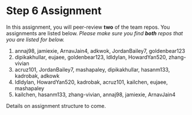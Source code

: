 # Step 6 Assignment

In this assignment, you will peer-review **two** of the team repos. You assignments are listed below. *Please make sure you find **both** repos that you are listed for below.*

1. annaj98, jamiexie, ArnavJain4, adkwok, JordanBailey7, goldenbear123
2. dipikakhullar, eujaee, goldenbear123, ldldylan, HowardYan520, zhang-vivian
3. acruz101, JordanBailey7, mashapaley, dipikakhullar, hasanm133, kadrobak, adkowk
4. ldldylan, HowardYan520, kadrobak, acruz101, kailchen, eujaee, mashapaley
5. kailchen, hasanm133, zhang-vivian, annaj98, jamiexie, ArnavJain4

Details on assignment structure to come.
